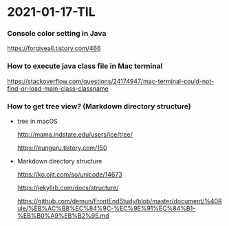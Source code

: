 # 2021-01-17-TIL

### Console color setting in Java 

https://forgiveall.tistory.com/466

### How to execute java class file in Mac terminal

https://stackoverflow.com/questions/24174947/mac-terminal-could-not-find-or-load-main-class-classname



### How to get tree view? (Markdown directory structure)

- tree in macOS

  http://mama.indstate.edu/users/ice/tree/

  https://eunguru.tistory.com/150

- Markdown directory structure

  https://ko.ojit.com/so/unicode/14673

  https://jekyllrb.com/docs/structure/

  https://github.com/demun/FrontEndStudy/blob/master/document/%40Rule/%EB%AC%B8%EC%84%9C-%EC%9E%91%EC%84%B1-%EB%B0%A9%EB%B2%95.md